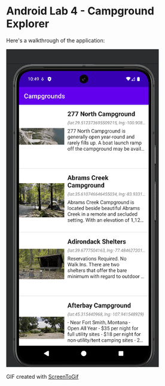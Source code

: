 # Android Lab 4 - Campground Explorer

Here's a walkthrough of the application:

<img src='https://github.com/snic29/cs388-lab4/blob/main/Campgrounds.gif' title='Video Walkthrough' width='' alt='Video Walkthrough' />

GIF created with [ScreenToGif](https://www.screentogif.com/)
